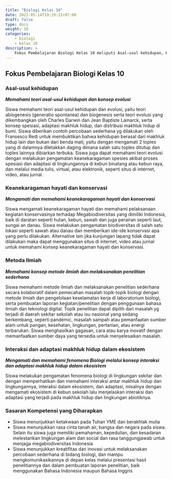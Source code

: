 ```yaml
---
title: "Biologi Kelas 10"
date: 2022-05-14T19:29:11+07:00
draft: false
type: docs
weight: 10
categories:
    - biologi
    - kelas 10
description: >
    Fokus Pembelajaran Biologi Kelas 10 meliputi Asal-usul kehidupan, Keanekaragaman hayati dan konservasi, Metoda Ilmiah serta Interaksi dan adaptasi makhluk hidup dalam ekosistem
---
```

## Fokus Pembelajaran Biologi Kelas 10

### Asal-usul kehidupan
***Memahami teori asal-usul kehidupan dan konsep evolusi***

Siswa memahami teori asal-usul kehidupan dan evolusi, yaitu teori abiogenesis (generatio spontanea) dan biogenesis serta teori evolusi yang dikembangkan oleh Charles Darwin dan Jean Baptiste Lamarck, serta konsep spesiasi, adaptasi makhluk hidup, dan distribusi makhluk hidup di bumi. Siswa diberikan contoh percobaan sederhana yg dilakukan oleh Fransesco Redi untuk membuktikan bahwa kehidupan berasal dari makhluk hidup lain dan bukan dari benda mati, yaitu dengan mengamati 2 toples yang di dalamnya diletakkan daging dimana salah satu toples ditutup dan toples lainnya dibiarkan terbuka. Siswa juga dapat memahami teori evolusi dengan melakukan pengamatan keanekaragaman spesies akibat proses spesiasi dan adaptasi di lingkungannya di kebun binatang atau kebun raya, dan melalui media tulis, virtual, atau elektronik, seperti situs di internet, video, atau jurnal.

### Keanekaragaman hayati dan konservasi
***Mengamati dan memahami keanekaragaman hayati dan konservasi***

Siswa mengamati keanekaragaman hayati dan memahami pelaksanaan kegiatan konservasinya terhadap Megabiodiversitas yang dimiliki Indonesia, baik di daratan seperti hutan, kebun, sawah dan juga perairan seperti laut, sungai an danau. Siswa melakukan pengamatan biodiversitas di salah satu lokasi seperti sawah atau danau dan memberikan ide-ide konservasi apa yang perlu dilakukan. Alternative lain jika kunjungan lapang tidak dapat dilakukan maka dapat menggunakan situs di internet, video atau jurnal untuk memahami konsep keanekaragaman hayati dan konservasi.

### Metoda Ilmiah
***Memahami konsep metode ilmiah dan melaksanakan penelitian sederhana***

Siswa memahami metode ilmiah dan melaksanakan penelitian sederhana secara kolaboratif dalam pemecahan masalah topik-topik biologi dengan metode ilmiah dan pengelolaan keselamatan kerja di laboratorium biologi, serta pembuatan laporan kegiatan/penelitian dengan penggunaan bahasa ilmiah dan teknologi digital. Topik penelitian dapat dipilih dari masalah yg terjadi di daerah sekitar sekolah atau isu nasional yang sedang berkembang, seperti pandemic, masalah sampah atau pemanfaatan sumber alam untuk pangan, kesehatan, lingkungan, pertanian, atau energi terbarukan. Siswa menghasilkan gagasan, cara atau karya inovatif dengan memanfaatkan sumber daya yang tersedia untuk menyelesaikan masalah.

### Interaksi dan adaptasi makhluk hidup dalam ekosistem
***Mengamati dan memahami fenomena Biologi melalui konsep interaksi dan adaptasi makhluk hidup dalam ekosistem***

Siswa melakukan pengamatan fenomena biologi di lingkungan sekitar dan dengan memperhatikan dan memahami interaksi antar makhluk hidup dan lingkungannya, interaksi dalam ekosistem, dan adaptasi, misalnya dengan mengamati ekosistem di kebun sekolah lalu menjelaskan interaksi dan adaptasi yang terjadi pada makhluk hidup dan lingkungan abiotiknya.

### Sasaran Kompetensi yang Diharapkan
- Siswa menunjukkan ketakwaan pada Tuhan YME dan berakhlak mulia
- Siswa menunjukkan rasa cinta tanah air, bangsa dan negara pada siswa. Selain itu siswa juga memiliki pemahaman, kepedulian, dan kesadaran melestarikan lingkungan alam dan social dan rasa tanggungjawab untuk menjaga megabiodiversitas Indonesia
- Siswa menunjukkan kreatifitas dan inovasi untuk melaksanakan percobaan sederhana di bidang biologi, dan mampu mengkomunikasikannya di depan kelas melalui presentasi hasil penelitiannya dan dalam pembuatan laporan penelitian, baik menggunakan Bahasa Indonesia maupun Bahasa Inggris